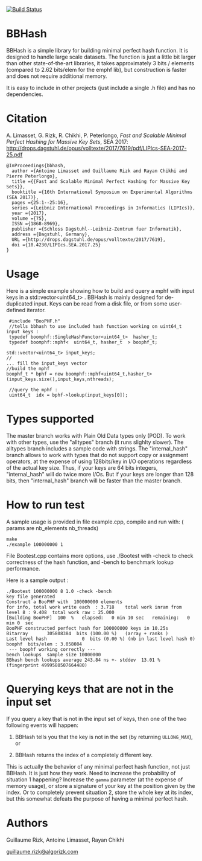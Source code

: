 [![Build Status](https://travis-ci.org/rizkg/BBHash.svg?branch=master)](https://travis-ci.org/rizkg/BBHash)

# BBHash
BBHash is a simple library for building minimal perfect hash function.
It is designed to handle large scale datasets. The function is just a little bit larger than other state-of-the-art libraries, it takes approximately 3 bits / elements (compared to 2.62 bits/elem for the emphf lib), but construction is faster and does not require additional memory. 

It is easy to include in other projects (just include a single .h file) and has no dependencies.

# Citation

A. Limasset, G. Rizk, R. Chikhi, P. Peterlongo, _Fast and Scalable Minimal Perfect Hashing for Massive Key Sets_, SEA 2017: http://drops.dagstuhl.de/opus/volltexte/2017/7619/pdf/LIPIcs-SEA-2017-25.pdf

```
@InProceedings{bbhash,
  author ={Antoine Limasset and Guillaume Rizk and Rayan Chikhi and Pierre Peterlongo},
  title ={{Fast and Scalable Minimal Perfect Hashing for Massive Key Sets}},
  booktitle ={16th International Symposium on Experimental Algorithms (SEA 2017)},
  pages ={25:1--25:16},
  series ={Leibniz International Proceedings in Informatics (LIPIcs)},
  year ={2017},
  volume ={75},
  ISSN ={1868-8969},
  publisher ={Schloss Dagstuhl--Leibniz-Zentrum fuer Informatik},
  address ={Dagstuhl, Germany},
  URL ={http://drops.dagstuhl.de/opus/volltexte/2017/7619},
  doi ={10.4230/LIPIcs.SEA.2017.25}
}
```

# Usage
Here is a simple example showing how to build and query a mphf with input keys in a std::vector<uint64_t> . BBHash is mainly designed for de-duplicated input. Keys can be read from a disk file, or from some user-defined iterator.

     #include "BooPHF.h"
     //tells bbhash to use included hash function working on uint64_t input keys :
     typedef boomphf::SingleHashFunctor<uint64_t>  hasher_t;
     typedef boomphf::mphf<  uint64_t, hasher_t  > boophf_t;
     
    std::vector<uint64_t> input_keys;
    //
    ... fill the input_keys vector
    //build the mphf  
    boophf_t * bphf = new boomphf::mphf<uint64_t,hasher_t>(input_keys.size(),input_keys,nthreads);
     
     //query the mphf :
     uint64_t  idx = bphf->lookup(input_keys[0]);

# Types supported
The master branch works with Plain Old Data types only (POD). To work with other types, use the "alltypes" branch (it runs slighlty slower). The alltypes branch includes a sample code with strings. The "internal_hash" branch allows to work with types that do not support copy or assignment operators, at the expense of using 128bits/key in I/O operations regardless of the actual key size. Thus, if your keys are 64 bits integers, "internal_hash" will do twice more I/Os. But if your keys are longer than 128 bits, then "internal_hash" branch will be faster than the master branch.

# How to run test

A sample usage is provided in file example.cpp, compile and run with: ( params are nb_elements nb_threads)

    make
    ./example 100000000 1
    

File Bootest.cpp contains more options, use ./Bootest with  -check to check correctness of the hash function, and -bench to benchmark lookup performance.
    
Here is a sample output :
    


    ./Bootest 100000000 8 1.0 -check -bench
    key file generated 
    Construct a BooPHF with  100000000 elements  
    for info, total work write each  : 3.718    total work inram from level 8 : 9.408  total work raw : 25.000 
    [Building BooPHF]  100  %   elapsed:   0 min 10 sec   remaining:   0 min 0  sec
    BooPHF constructed perfect hash for 100000000 keys in 10.25s
    Bitarray       305808384  bits (100.00 %)   (array + ranks )
    Last level hash             0  bits (0.00 %) (nb in last level hash 0)
    boophf  bits/elem : 3.058084
     --- boophf working correctly --- 
    bench lookups  sample size 10000000 
    BBhash bench lookups average 243.84 ns +- stddev  13.01 %   (fingerprint 4999580507664480)
 

# Querying keys that are not in the input set

If you query a key that is not in the input set of keys, then one of the two following events will happen: 

1. BBHash tells you that the key is not in the set (by returning `ULLONG_MAX`), or 
     
2. BBHash returns the index of a completely different key. 
     
This is actually the behavior of  any minimal perfect hash function, not just BBHash. It is just how they work. Need to increase the probability of situation 1 happening? Increase the `gamma` parameter (at the expense of memory usage), or store a signature of your key at the position given by the index. Or to completely prevent situation 2, store the whole key at its index, but this somewhat defeats the purpose of having a minimal perfect hash.

# Authors
Guillaume Rizk, Antoine Limasset, Rayan Chikhi

guillaume.rizk@algorizk.com